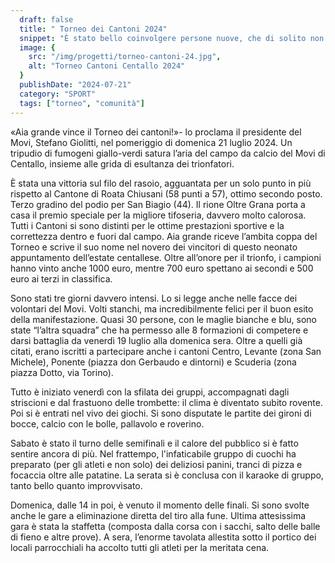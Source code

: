 ```yaml
---
  draft: false
  title: " Torneo dei Cantoni 2024"
  snippet: "È stato bello coinvolgere persone nuove, che di solito non frequentano il Movi. Abbiamo creato uno spazio di incontro che non c’era. Lo sport è un linguaggio universale, capace di appianare le differenze; è un veicolo per conoscere gli altri"
  image: {
    src: "/img/progetti/torneo-cantoni-24.jpg",
    alt: "Torneo Cantoni Centallo 2024"
  }
  publishDate: "2024-07-21"
  category: "SPORT"
  tags: ["torneo", "comunità"]
---
```

«Aia grande vince il Torneo dei cantoni!»- lo proclama il presidente del Movi, Stefano Giolitti, nel pomeriggio di domenica 21 luglio 2024. Un tripudio di fumogeni giallo-verdi satura l’aria del campo da calcio del Movi di Centallo, insieme alle grida di esultanza dei trionfatori. 

È stata una vittoria sul filo del rasoio, agguantata per un solo punto in più rispetto al Cantone di Roata Chiusani (58 punti a 57), ottimo secondo posto. Terzo gradino del podio per San Biagio (44). Il rione Oltre Grana porta a casa il premio speciale per la migliore tifoseria, davvero molto calorosa. Tutti i Cantoni si sono distinti per le ottime prestazioni sportive e la correttezza dentro e fuori dal campo.
Aia grande riceve l’ambita coppa del Torneo e scrive il suo nome nel novero dei vincitori di questo neonato appuntamento dell’estate centallese. Oltre all’onore per il trionfo, i campioni hanno vinto anche 1000 euro, mentre 700 euro spettano ai secondi e 500 euro ai terzi in classifica.

Sono stati tre giorni davvero intensi. Lo si legge anche nelle facce dei volontari del Movi. Volti stanchi, ma incredibilmente felici per il buon esito della manifestazione. Quasi 30 persone, con le maglie bianche e blu, sono state “l’altra squadra” che ha permesso alle 8 formazioni di competere e darsi battaglia da venerdì 19 luglio alla domenica sera. Oltre a quelli già citati, erano iscritti a partecipare anche i cantoni Centro, Levante (zona San Michele), Ponente (piazza don Gerbaudo e dintorni) e Scuderia (zona piazza Dotto, via Torino).

Tutto è iniziato venerdì con la sfilata dei gruppi, accompagnati dagli striscioni e dal frastuono delle trombette: il clima è diventato subito rovente. Poi si è entrati nel vivo dei giochi. Si sono disputate le partite dei gironi di bocce, calcio con le bolle, pallavolo e roverino.

Sabato è stato il turno delle semifinali e il calore del pubblico si è fatto sentire ancora di più. Nel frattempo, l'infaticabile gruppo di cuochi ha preparato (per gli atleti e non solo) dei deliziosi panini, tranci di pizza e focaccia oltre alle patatine. La serata si è conclusa con il karaoke di gruppo, tanto bello quanto improvvisato.

Domenica, dalle 14 in poi, è venuto il momento delle finali. Si sono svolte anche le gare a eliminazione diretta del tiro alla fune. Ultima attesissima gara è stata la staffetta (composta dalla corsa con i sacchi, salto delle balle di fieno e altre prove). A sera, l’enorme tavolata allestita sotto il portico dei locali parrocchiali ha accolto tutti gli atleti per la meritata cena. 



